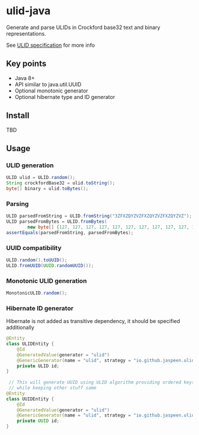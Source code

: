 # ulid-java

Generate and parse ULIDs in Crockford base32 text and binary representations.

See [ULID specification](https://github.com/ulid/spec) for more info

## Key points
* Java 8+
* API similar to java.util.UUID
* Optional monotonic generator
* Optional hibernate type and ID generator

## Install
TBD

## Usage

### ULID generation
```java
ULID ulid = ULID.random();
String crockfordBase32 = ulid.toString();
byte[] binary = ulid.toBytes();
```

### Parsing
```java
ULID parsedFromString = ULID.fromString("3ZFXZQYZVZFXZQYZVZFXZQYZVZ");
ULID parsedFromBytes = ULID.fromBytes(
        new byte[] {127, 127, 127, 127, 127, 127, 127, 127, 127, 127, 127, 127, 127, 127, 127, 127});
assertEquals(parsedFromString, parsedFromBytes);
```

### UUID compatibility
```java
ULID.random().toUUID();
ULID.fromUUID(UUID.randomUUID());
```

### Monotonic ULID generation
```java
MonotonicULID.random();
```

### Hibernate ID generator
Hibernate is not added as transitive dependency, it should be specified additionally
```java
@Entity
class ULIDEntity {
    @Id
    @GeneratedValue(generator = "ulid")
    @GenericGenerator(name = "ulid", strategy = "io.github.jaspeen.ulid.hibernate.ULIDIdGenerator")
    private ULID id;
}
 
 // This will generate UUID using ULID algorithm providing ordered keys 
 // while keeping other stuff same
@Entity 
class UUIDEntity {
    @Id
    @GeneratedValue(generator = "ulid")
    @GenericGenerator(name = "ulid", strategy = "io.github.jaspeen.ulid.hibernate.ULIDIdGenerator")
    private UUID id;
}
```
